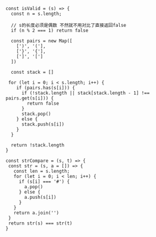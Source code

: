 
<!-- 
// 栈 stack

给定一个只包括 '('，')'，'{'，'}'，'['，']' 的字符串 s ，判断字符串是否有效。

有效字符串需满足：

左括号必须用相同类型的右括号闭合。
左括号必须以正确的顺序闭合。

来源：力扣（LeetCode）
链接：https://leetcode-cn.com/problems/valid-parentheses
著作权归领扣网络所有。商业转载请联系官方授权，非商业转载请注明出处。
 -->

 <!-- 
 Map 
 js对象是object 本质上是键值对的集合（hash结构）但是传统上只能用字符串当做键

 es6提供了Map结构 它类似与对象 也是键值对的集合 但是键的范围不限于字符串，各种类型的值（包括对象）都可以当作键 map提供值对值的对应
 是一种更完善的hash结构实现

 Map.set(key, value)
 Map.get(key)
 Map.has(key)
 Map.delete(key)
 Map.has(key)

 Map也可以接受一个数组作为参数，该数组的成员是一个个键值对的数组

  -->


  <!-- var s = "{[]}" -->

```
const isValid = (s) => {
  const n = s.length;

  // s的长度必须是偶数 不然就不用对比了直接返回false
  if (n % 2 === 1) return false

  const pairs = new Map([
    [')', '('],
    ['}', '{'],
    [']', '[']
  ])

  const stack = []

 for (let i = 0; i < s.length; i++) {
    if (pairs.has(s[i])) {
      if (!stack.length || stack[stack.length - 1] !== pairs.get(s[i])) {
        return false
      }
      stack.pop()
    } else {
      stack.push(s[i])
    }
  }

  return !stack.length
}

```

<!-- 
给定 S 和 T 两个字符串，当它们分别被输入到空白的文本编辑器后，判断二者是否相等，并返回结果。 # 代表退格字符。

注意：如果对空文本输入退格字符，文本继续为空。

来源：力扣（LeetCode）
链接：https://leetcode-cn.com/problems/backspace-string-compare
著作权归领扣网络所有。商业转载请联系官方授权，非商业转载请注明出处。
 -->

 <!-- 
    进栈出栈 遇到#出栈  不是#出栈 最后对比两个字符串
  -->

 ```
 const strCompare = (s, t) => {
  const str = (s, a = []) => {
    const len = s.length;
    for (let i = 0; i < len; i++) {
      if (s[i] === '#') {
        a.pop()
      } else {
        a.push(s[i])
      }
    }
    return a.join('')
  }
  return str(s) === str(t)
}

 
 ```
